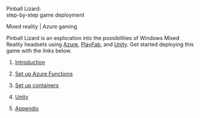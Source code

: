 Pinball Lizard:\
step-by-step game deployment

Mixed reality | Azure gaming

Pinball Lizard is an exploration into the possibilities of Windows Mixed Reality headsets using [Azure](https://azure.microsoft.com/en-us/free/), [PlayFab](https://developer.playfab.com/en-US/sign-up), and [Unity](https://store.unity.com/download?ref=personal). Get started deploying this game with the links below.

1. [Introduction](/docs/01_Introduction.md)

2. [Set up Azure Functions](/docs/02_Set_up_Azure_Functions.md)

3. [Set up containers](/docs/03_Set_up_containers.md)

4. [Unity](/docs/04_Unity.md)

5. [Appendix](/docs/05_Appendix.md)